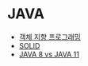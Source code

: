 # JAVA
- [객체 지향 프로그래밍](./document/oop.md)
- [SOLID](./document/solid.md)
- [JAVA 8 vs JAVA 11](./document/java8_java11.md)